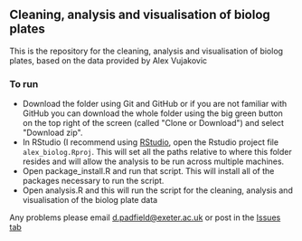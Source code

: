 ## Cleaning, analysis and visualisation of biolog plates

This is the repository for the cleaning, analysis and visualisation of biolog plates, based on the data provided by Alex Vujakovic

### To run 

- Download the folder using Git and GitHub or if you are not familiar with GitHub you can download the whole folder using the big green button on the top right of the screen (called "Clone or Download") and select "Download zip".
- In RStudio (I recommend using [RStudio](https://www.rstudio.com/products/rstudio/download/), open the Rstudio project file `alex_biolog.Rproj`. This will set all the paths relative to where this folder resides and will allow the analysis to be run across multiple machines.
- Open package_install.R and run that script. This will install all of the packages necessary to run the script.
- Open analysis.R and this will run the script for the cleaning, analysis and visualisation of the biolog plate data

Any problems please email d.padfield@exeter.ac.uk or post in the [Issues tab]()